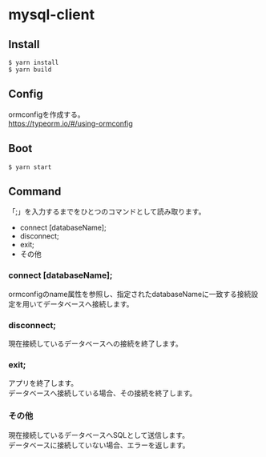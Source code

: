 
# mysql-client

## Install

```
$ yarn install
$ yarn build
```


## Config

ormconfigを作成する。  
https://typeorm.io/#/using-ormconfig


## Boot

```
$ yarn start
```


## Command

「;」を入力するまでをひとつのコマンドとして読み取ります。


  - connect [databaseName];
  - disconnect;
  - exit;
  - その他


### connect [databaseName];

ormconfigのname属性を参照し、指定されたdatabaseNameに一致する接続設定を用いてデータベースへ接続します。


### disconnect;

現在接続しているデータベースへの接続を終了します。


### exit;

アプリを終了します。  
データベースへ接続している場合、その接続を終了します。


### その他

現在接続しているデータベースへSQLとして送信します。  
データベースに接続していない場合、エラーを返します。

